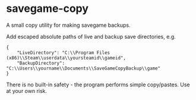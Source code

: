 # savegame-copy
A small copy utility for making savegame backups.

Add escaped absolute paths of live and backup save directories, e.g.
```
{
    "LiveDirectory": "C:\\Program Files (x86)\\Steam\\userdata\\yoursteamid\\gameid",
    "BackupDirectory": "C:\\Users\\yourname\\Documents\\SaveGameCopyBackup\\game"
}
```
There is no built-in safety - the program performs simple copy/pastes. Use at your own risk.
